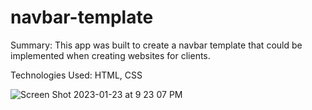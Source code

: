 # navbar-template

Summary: This app was built to create a navbar template that could be implemented when creating websites for clients.

Technologies Used: HTML, CSS

![Screen Shot 2023-01-23 at 9 23 07 PM](https://user-images.githubusercontent.com/97071278/214199988-35087daa-d458-4473-95ba-7314b8da87c4.png)
